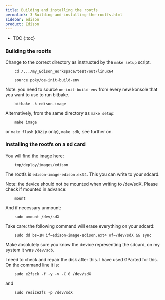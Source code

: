 ```yaml
---
title: Building and installing the rootfs
permalink: 3-Building-and-installing-the-rootfs.html
sidebar: edison
product: Edison
---
```

* TOC
{:toc}
### Building the rootfs

Change to the correct directory as instructed by the `make setup` script.

        cd /.../my_Edison_Workspace/test/out/linux64

        source poky/oe-init-build-env

Note: you need to source `oe-init-build-env` from every new konsole that you want to use to run bitbake.

        bitbake -k edison-image

Alternatively, from the same directory as `make setup`:

        make image

or `make flash` (dizzy only), `make sdk`, see further on.

### Installing the rootfs on a sd card
You will find the image here:

        tmp/deploy/images/edison

The rootfs is `edison-image-edison.ext4`. This you can write to your sdcard.

Note: the device should not be mounted when writing to /dev/sdX. Please check if mounted in advance:

        mount

And if necessary unmount:

        sudo umount /dev/sdX

Take care: the following command will erase everything on your sdcard:

        sudo dd bs=1M if=edison-image-edison.ext4 of=/dev/sdX && sync

Make absolutely sure you know the device representing the sdcard, on my system it was `/dev/sdb`.

I need to check and repair the disk after this. I have used GParted for this. On the command line it is:

        sudo e2fsck -f -y -v -C 0 /dev/sdX

and

        sudo resize2fs -p /dev/sdX